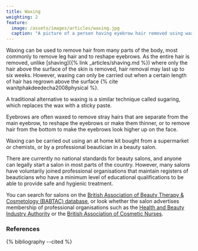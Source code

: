 ```yaml
---
title: Waxing
weighting: 2
feature:
  image: /assets/images/articles/waxing.jpg
  caption: "A picture of a person having eyebrow hair removed using wax"
---
```


Waxing can be used to remove hair from many parts of the body, most commonly to remove leg hair and to reshape eyebrows. As the entire hair is removed, unlike [shaving]({% link _articles/shaving.md %}) where only the hair above the surface of the skin is removed, hair removal may last up to six weeks. However, waxing can only be carried out when a certain length of hair has regrown above the surface {% cite wanitphakdeedecha2008physical %}.

A traditional alternative to waxing is a  similar technique called sugaring, which replaces the wax with a sticky paste.

Eyebrows are often waxed to remove stray hairs that are separate from the main eyebrow, to reshape the eyebrows or make them thinner, or to remove hair from the bottom to make the eyebrows look higher up on the face.

Waxing can be carried out using an at home kit bought from a supermarket or chemists, or by a professional beautician in a beauty salon.

There are currently no national standards for beauty salons, and anyone can legally start a salon in most parts of the country. However, many salons have voluntarily joined professional organisations that maintain registers of beauticians who have a minimum level of educational qualifications to be able to provide safe and hygienic treatment. 

You can search for salons on the [British Association of Beauty Therapy & Cosmetology (BABTAC) database](https://www.babtac.com/salons), or look whether the salon advertises membership of professional organisations such as the [Health and Beauty Industry Authority](https://habia.org/) or the [British Association of Cosmetic Nurses](https://www.bacn.org.uk/).

### References

{% bibliography --cited %}